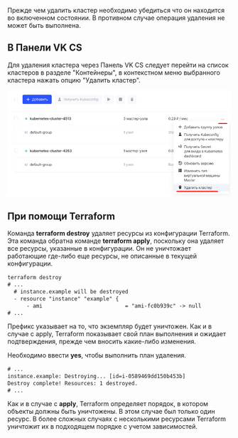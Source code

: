 Прежде чем удалить кластер необходимо убедиться что он находится во включенном состоянии. В противном случае операция удаления не может быть выполнена.

В Панели VK CS
-------------

Для удаления кластера через Панель VK CS следует перейти на список кластеров в разделе "Контейнеры", в контекстном меню выбранного кластера нажать опцию "Удалить кластер".

![](./assets/1598991750274-1598991750274.png)

При помощи Terraform
--------------------

Команда **terraform destroy** удаляет ресурсы из конфигурации Terraform. Эта команда обратна команде **terraform apply**, поскольку она удаляет все ресурсы, указанные в конфигурации. Он не уничтожает работающие где-либо еще ресурсы, не описанные в текущей конфигурации.

```
terraform destroy
# ...
  # instance.example will be destroyed
  - resource "instance" "example" {
      - ami                          = "ami-fc0b939c" -> null
# ...
```

Префикс указывает на то, что экземпляр будет уничтожен. Как и в случае с apply, Terraform показывает свой план выполнения и ожидает подтверждения, прежде чем вносить какие-либо изменения.

Необходимо ввести **yes**, чтобы выполнить план удаления.

```
# ...
instance.example: Destroying... [id=i-0589469dd150b453b]
Destroy complete! Resources: 1 destroyed.
# ...
```

Как и в случае с **apply**, Terraform определяет порядок, в котором объекты должны быть уничтожены. В этом случае был только один ресурс. В более сложных случаях с несколькими ресурсами Terraform уничтожит их в подходящем порядке с учетом зависимостей.